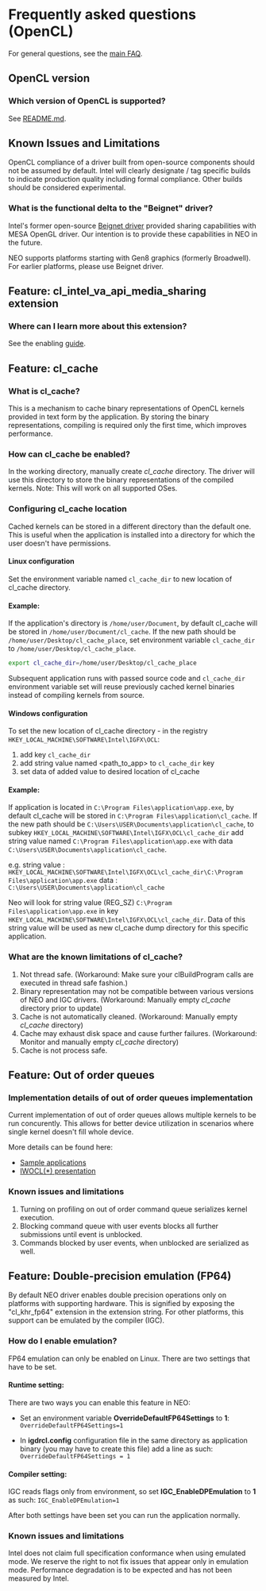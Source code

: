 <!---

Copyright (C) 2020-2021 Intel Corporation

SPDX-License-Identifier: MIT

-->

# Frequently asked questions (OpenCL)

For general questions,
see the [main FAQ](https://github.com/intel/compute-runtime/blob/master/FAQ.md).

## OpenCL version

### Which version of OpenCL is supported?

See [README.md](https://github.com/intel/compute-runtime/blob/master/README.md).

## Known Issues and Limitations

OpenCL compliance of a driver built from open-source components should not be
assumed by default. Intel will clearly designate / tag specific builds to
indicate production quality including formal compliance. Other builds should be
considered experimental.

### What is the functional delta to the "Beignet" driver?

Intel's former open-source [Beignet driver](https://01.org/beignet) provided
sharing capabilities with MESA OpenGL driver. Our intention is to provide
these capabilities in NEO in the future.

NEO supports platforms starting with Gen8 graphics (formerly Broadwell).
For earlier platforms, please use Beignet driver.

## Feature: cl_intel_va_api_media_sharing extension

### Where can I learn more about this extension?

See the enabling [guide](cl_intel_va_api_media_sharing.md).

## Feature: cl_cache

### What is cl_cache?

This is a mechanism to cache binary representations of OpenCL kernels provided in text form by
the application. By storing the binary representations, compiling is required only the first time,
which improves performance.

### How can cl_cache be enabled?

In the working directory, manually create *cl_cache* directory.
The driver will use this directory to store the binary representations of the compiled kernels.
Note: This will work on all supported OSes.

### Configuring cl_cache location

Cached kernels can be stored in a different directory than the default one.
This is useful when the application is installed into a directory
for which the user doesn't have permissions.

#### Linux configuration

Set the environment variable named `cl_cache_dir` to new location of cl_cache directory.

#### Example:

If the application's directory is `/home/user/Document`, by default cl_cache will be stored in
 `/home/user/Document/cl_cache`. If the new path should be `/home/user/Desktop/cl_cache_place`,
 set environment variable `cl_cache_dir` to `/home/user/Desktop/cl_cache_place`.
```bash
export cl_cache_dir=/home/user/Desktop/cl_cache_place
```

Subsequent application runs with passed source code and `cl_cache_dir` environment variable set will
reuse previously cached kernel binaries instead of compiling kernels from source.

#### Windows configuration

To set the new location of cl_cache directory - in the registry `HKEY_LOCAL_MACHINE\SOFTWARE\Intel\IGFX\OCL`:
1. add key `cl_cache_dir`
1. add string value named <path_to_app> to `cl_cache_dir` key
1. set data of added value to desired location of cl_cache

#### Example:

If application is located in `C:\Program Files\application\app.exe`,
by default cl_cache will be stored in `C:\Program Files\application\cl_cache`.
If the new path should be `C:\Users\USER\Documents\application\cl_cache`,
to subkey `HKEY_LOCAL_MACHINE\SOFTWARE\Intel\IGFX\OCL\cl_cache_dir`
add string value named `C:\Program Files\application\app.exe`
with data `C:\Users\USER\Documents\application\cl_cache`.

e.g.
string value : `HKEY_LOCAL_MACHINE\SOFTWARE\Intel\IGFX\OCL\cl_cache_dir\C:\Program Files\application\app.exe`
data : `C:\Users\USER\Documents\application\cl_cache`

Neo will look for string value (REG_SZ) `C:\Program Files\application\app.exe`
in key `HKEY_LOCAL_MACHINE\SOFTWARE\Intel\IGFX\OCL\cl_cache_dir`.
Data of this string value will be used as new cl_cache dump directory for this specific application.

### What are the known limitations of cl_cache?

1. Not thread safe.
(Workaround: Make sure your clBuildProgram calls are executed in thread safe fashion.)
1. Binary representation may not be compatible between various versions of NEO and IGC drivers.
(Workaround: Manually empty *cl_cache* directory prior to update)
1. Cache is not automatically cleaned. (Workaround: Manually empty *cl_cache* directory)
1. Cache may exhaust disk space and cause further failures.
(Workaround: Monitor and manually empty *cl_cache* directory)
1. Cache is not process safe.

## Feature: Out of order queues

### Implementation details of out of order queues implementation

Current implementation of out of order queues allows multiple kernels to be run concurently.
This allows for better device utilization in scenarios where single kernel doesn't fill whole device.

More details can be found here:
* [Sample applications](https://github.com/intel/compute-samples/tree/master/compute_samples/applications/commands_aggregation)
* [IWOCL(*) presentation](https://www.iwocl.org/wp-content/uploads/iwocl-2019-michal-mrozek-intel-breaking-the-last-line-of-performance-border.pdf)

### Known issues and limitations

1. Turning on profiling on out of order command queue serializes kernel execution.
1. Blocking command queue with user events blocks all further submissions until event is unblocked.
1. Commands blocked by user events, when unblocked are serialized as well.

## Feature: Double-precision emulation (FP64)

By default NEO driver enables double precision operations only on platforms with supporting hardware.
This is signified by exposing the "cl_khr_fp64" extension in the extension string.
For other platforms, this support can be emulated by the compiler (IGC).

### How do I enable emulation?

FP64 emulation can only be enabled on Linux. There are two settings that have to be set.

#### Runtime setting:

There are two ways you can enable this feature in NEO:

* Set an environment variable **OverrideDefaultFP64Settings** to **1**:
`OverrideDefaultFP64Settings=1`

* In **igdrcl.config** configuration file in the same directory as application binary
(you may have to create this file) add a line as such:
`OverrideDefaultFP64Settings = 1`

#### Compiler setting:

IGC reads flags only from environment, so set **IGC_EnableDPEmulation** to **1** as such:
`IGC_EnableDPEmulation=1`

After both settings have been set you can run the application normally.

### Known issues and limitations

Intel does not claim full specification conformance when using emulated mode.
We reserve the right to not fix issues that appear only in emulation mode.
Performance degradation is to be expected and has not been measured by Intel.